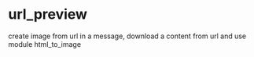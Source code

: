 # url_preview
create image from url in a message, download a content from url and use module html_to_image
